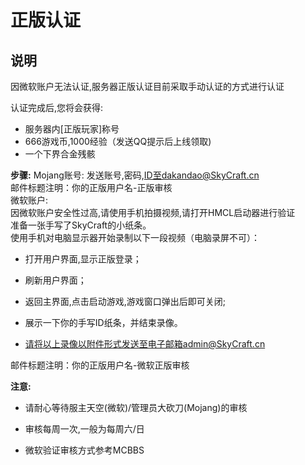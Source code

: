 # 正版认证

## 说明

因微软账户无法认证,服务器正版认证目前采取手动认证的方式进行认证

认证完成后,您将会获得:

* 服务器内\[正版玩家\]称号
* 666游戏币,1000经验（发送QQ提示后上线领取\)
* 一个下界合金残骸  

**步骤:**
Mojang账号:
发送账号,密码,ID至dakandao@SkyCraft.cn  
邮件标题注明：你的正版用户名-正版审核  
微软账户:  
因微软账户安全性过高,请使用手机拍摄视频,请打开HMCL启动器进行验证  
准备一张手写了SkyCraft的小纸条。  
使用手机对电脑显示器开始录制以下一段视频（电脑录屏不可）：  
* 打开用户界面,显示正版登录；

* 刷新用户界面；

* 返回主界面,点击启动游戏,游戏窗口弹出后即可关闭;

* 展示一下你的手写ID纸条，并结束录像。

* 请将以上录像以附件形式发送至电子邮箱admin@SkyCraft.cn

邮件标题注明：你的正版用户名-微软正版审核

**注意:**

* 请耐心等待服主天空(微软)/管理员大砍刀(Mojang)的审核

* 审核每周一次,一般为每周六/日
* 微软验证审核方式参考MCBBS
